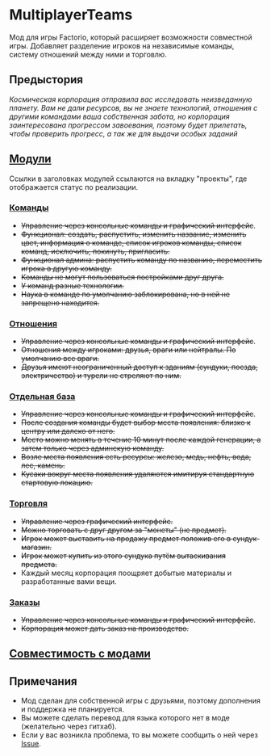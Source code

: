 # MultiplayerTeams

Мод для игры Factorio, который расширяет возможности совместной игры.
Добавляет разделение игроков на независимые команды, систему отношений между ними и торговлю.

## Предыстория

*Космическая корпорация отправила вас исследовать неизведанную планету. Вам не дали ресурсов, вы не знаете технологий, отношения с другими командами ваша собственная забота, но корпорация заинтересована прогрессом завоевания, поэтому будет прилетать, чтобы проверить прогресс, а так же для выдачи особых заданий*

## [Модули](https://github.com/nyafnir/multiplayer-teams/projects?type=classic)

Ссылки в заголовках модулей ссылаются на вкладку "проекты", где отображается статус по реализации.

### [Команды](https://github.com/nyafnir/multiplayer-teams/projects/1)

- ~~Управление через консольные команды и графический интерфейс~~.
- ~~Функционал: создать, распустить, изменить название, изменить цвет, информация о команде, список игроков команды, список команд, исключить, покинуть, пригласить.~~
- ~~Функционал админа: распустить команду по названию, переместить игрока в другую команду.~~
- ~~Команды не могут пользоваться постройками друг друга.~~
- ~~У команд разные технологии.~~
- ~~Наука в команде по умолчанию заблокирована, но в ней не запрещено находится.~~

### [Отношения](https://github.com/nyafnir/multiplayer-teams/projects/5)

- ~~Управление через консольные команды и графический интерфейс~~.
- ~~Отношения между игроками: друзья, враги или нейтралы. По умолчанию все враги.~~
- ~~Друзья имеют неограниченный доступ к зданиям (сундуки, поезда, электричество) и турели не стреляют по ним.~~

### [Отдельная база](https://github.com/nyafnir/multiplayer-teams/projects/6)

- ~~Управление через консольные команды и графический интерфейс~~.
- ~~После создания команды будет выбор места появления: близко к центру или далеко от него.~~
- ~~Место можно менять в течение 10 минут после каждой генерации, а затем только через админскую команду.~~
- ~~Возле места появления есть ресурсы: железо, медь, нефть, вода, лес, камень.~~
- ~~Кусаки вокруг места появления удаляются имитируя стандартную стартовую локацию.~~

### [Торговля](https://github.com/nyafnir/multiplayer-teams/projects/8)

- ~~Управление через графический интерфейс.~~
- ~~Можно торговать с друг другом за "монеты" (не предмет).~~
- ~~Игрок может выставить на продажу предмет положив его в сундук-магазин.~~
- ~~Игрок может купить из этого сундука путём вытаскивания предмета.~~
- Каждый месяц корпорация поощряет добытые материалы и разработанные вами вещи.

### [Заказы](https://github.com/nyafnir/multiplayer-teams/projects/7)

- ~~Управление через консольные команды и графический интерфейс~~.
- ~~Корпорация может дать заказ на производство.~~

## [Совместимость с модами](./COMPATIBLE.md)

## Примечания

- Мод сделан для собственной игры с друзьями, поэтому дополнения и поддержка не планируется.
- Вы можете сделать перевод для языка которого нет в моде (желательно через гитхаб).
- Если у вас возникла проблема, то вы можете сообщить о ней через [Issue](https://github.com/nyafnir/multiplayer-teams/issues).
